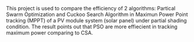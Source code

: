 This project is used to compare the efficiency of 2 algorithms: Partical Swarm Optimization and Cuckoo Search Algorithm in Maximun Power Point tracking (MPPT) of a PV module system (solar panel) under partial shading condition.
The result points out that PSO are more effiecient in tracking maximum power comparing to CSA.
